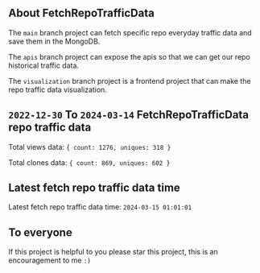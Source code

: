 ## About FetchRepoTrafficData

The `main` branch project can fetch specific repo everyday traffic data and save them in the MongoDB.

The `apis` branch project can expose the apis so that we can get our repo historical traffic data.

The `visualization` branch project is a frontend project that can make the repo traffic data visualization.

## `2022-12-30` To `2024-03-14` FetchRepoTrafficData repo traffic data

Total views data: `{ count: 1276, uniques: 318 }`

Total clones data: `{ count: 869, uniques: 602 }`

## Latest fetch repo traffic data time

Latest fetch repo traffic data time: `2024-03-15 01:01:01`

## To everyone

If this project is helpful to you please star this project, this is an encouragement to me `:)`



